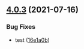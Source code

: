 ## [4.0.3](https://github.com/scriptcoded/semantic-release-test/compare/v4.0.2...v4.0.3) (2021-07-16)


### Bug Fixes

* test ([16e1a0b](https://github.com/scriptcoded/semantic-release-test/commit/16e1a0be76dd1342347fec72a8963b43d6b8219c))
